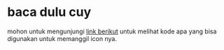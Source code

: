 # baca dulu cuy
mohon untuk mengunjungi [link berikut](https://icofont.com/) untuk melihat kode apa yang bisa digunakan untuk memanggil icon nya.
